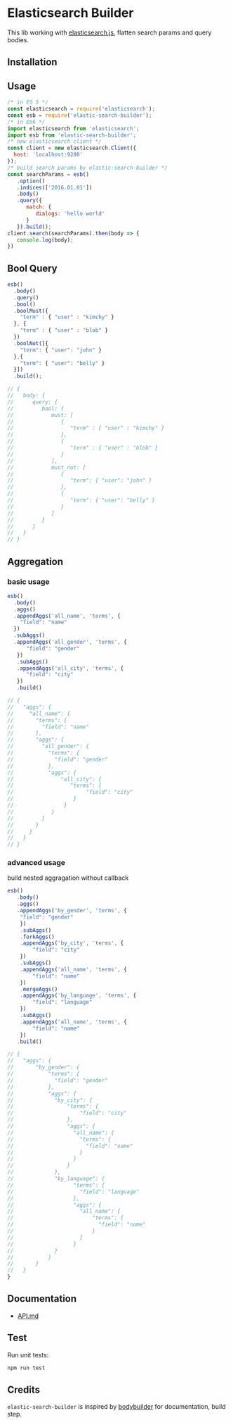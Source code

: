 Elasticsearch Builder
===

This lib working with [elasticsearch.js](https://www.elastic.co/guide/en/elasticsearch/client/javascript-api/current/index.html), flatten search params and  query bodies.

## Installation


## Usage
```javascript
/* in ES 5 */
const elasticsearch = require('elasticsearch');
const esb = require('elastic-search-builder');
/* in ES6 */
import elasticsearch from 'elasticsearch';
import esb from 'elastic-search-builder';
/* new elasticsearch client */
const client = new elasticsearch.Client({
  host: 'localhost:9200'
});
/* build search params by elastic-search-builder */
const searchParams = esb()
   .option()
   .indices(['2016.01.01'])
   .body()
   .query({
      match: {
         dialogs: 'hello world'
      }
   }).build();
client.search(searchParams).then(body => {
   console.log(body);
})
```

## Bool Query
```javascript
esb()
  .body()
  .query()
  .bool()
  .boolMust({
    "term" : { "user" : "kimchy" }
  }, {
    "term" : { "user" : "blob" }
  })
  .boolNot([{
    "term": { "user": "john" }
  },{
    "term": { "user": "belly" }
  }])
  .build();

// {
//   body: {
//      query: {
//         bool: {
//            must: [
//               {
//                  "term" : { "user" : "kimchy" }
//               },
//               {
//                  "term" : { "user" : "blob" }
//               }
//            ],
//            must_not: [
//               {
//                  "term": { "user": "john" }
//               },
//               {
//                  "term": { "user": "belly" }
//               }
//            ]
//         }
//      }
//   }
// }
```

## Aggregation
### basic usage

```javascript
esb()
  .body()
  .aggs()
  .appendAggs('all_name', 'terms', {
    "field": "name"
  })
  .subAggs()
  .appendAggs('all_gender', 'terms', {
      "field": "gender"
   })
   .subAggs()
   .appendAggs('all_city', 'terms', {
      "field": "city"
   })
   .build()

// {
//   "aggs": {
//     "all_name": {
//       "terms": {
//         "field": "name"
//       },
//       "aggs": {
//         "all_gender": {
//           "terms": {
//             "field": "gender"
//           },
//           "aggs": {
//               "all_city": {
//                  "terms": {
//                       "field": "city"
//                   }
//                }
//            }
//         }
//       }
//     }
//   }
// }
```

### advanced usage
build nested aggragation without callback

```javascript
esb()
   .body()
   .aggs()
   .appendAggs('by_gender', 'terms', {
    "field": "gender"
    })
    .subAggs()
    .forkAggs()
    .appendAggs('by_city', 'terms', {
        "field": "city"
    })
    .subAggs()
    .appendAggs('all_name', 'terms', {
        "field": "name"
    })
    .mergeAggs()
    .appendAggs('by_language', 'terms', {
        "field": "language"
    })
    .subAggs()
    .appendAggs('all_name', 'terms', {
        "field": "name"
    })
   .build()

// {
//   "aggs": {
//       "by_gender": {
//           "terms": {
//             "field": "gender"
//           },
//           "aggs": {
//             "by_city": {
//                 "terms": {
//                     "field": "city"
//                 },
//                 "aggs": {
//                   "all_name": {
//                     "terms": {
//                       "field": "name"
//                     }
//                   }
//                 }
//             },
//             "by_language": {
//                   "terms": {
//                     "field": "language"
//                   },
//                   "aggs": {
//                     "all_name": {
//                         "terms": {
//                           "field": "name"
//                         }
//                     }
//                   }
//             }
//           }
//       }
//   }
}
```

## Documentation

* [API.md](./docs/API.md)

## Test
Run unit tests:

```sh
npm run test
```

## Credits
`elastic-search-builder` is inspired by [bodybuilder](https://github.com/danpaz/bodybuilder) for documentation, build step.